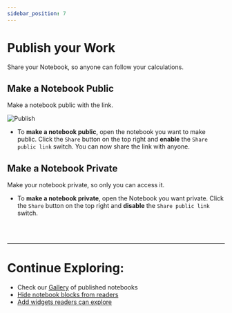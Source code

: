 ```yaml
---
sidebar_position: 7
---
```


# Publish your Work

Share your Notebook, so anyone can follow your calculations.

## Make a Notebook Public

Make a notebook public with the link.

![Publish](https://user-images.githubusercontent.com/12210180/198083883-9ce40254-d19d-4176-b93d-fa6b4e2565c0.gif)

- To **make a notebook public**, open the notebook you want to make public. Click the `Share` button on the top right and **enable** the `Share public link` switch. You can now share the link with anyone.

## Make a Notebook Private

Make your notebook private, so only you can access it.

- To **make a notebook private**, open the Notebook you want private. Click the `Share` button on the top right and **disable** the `Share public link` switch.

<br></br>

---

# Continue Exploring:

- Check our [Gallery](/docs/gallery) of published notebooks
- [Hide notebook blocks from readers](/docs/quick-start/blocks#hide-a-block-from-a-reader)
- [Add widgets readers can explore](/docs/quick-start/widgets#create-a-new-widget)
